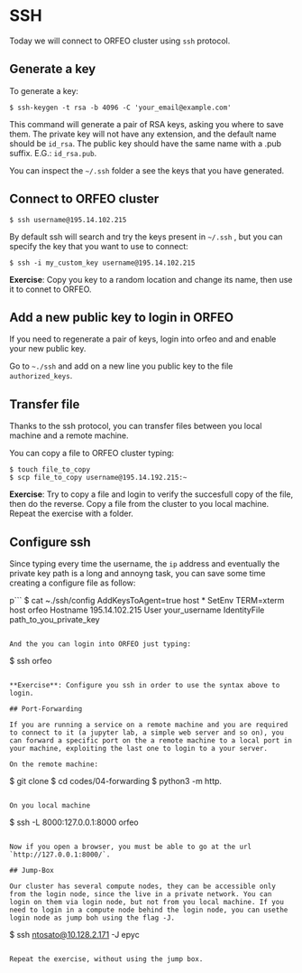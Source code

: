 # SSH

Today we will connect to ORFEO cluster using `ssh` protocol.

## Generate a key

To generate a key:

```
$ ssh-keygen -t rsa -b 4096 -C 'your_email@example.com'
```

This command will generate a pair of RSA keys, asking you where to save them. The private key will not have any extension, and the default name should be `id_rsa`. The public key should have the same name with a .pub suffix. E.G.: `id_rsa.pub`.

You can inspect the `~/.ssh` folder a see the keys that you have generated. 

## Connect to ORFEO cluster

```
$ ssh username@195.14.102.215 
```

By default ssh will search and try the keys present in `~/.ssh` , but you can specify the key that you want to use to connect:

```
$ ssh -i my_custom_key username@195.14.102.215
```

**Exercise**: Copy you key to a random location and change its name, then use it to connet to ORFEO.


## Add a new public key to login in ORFEO

If you need to regenerate a pair of keys, login into orfeo and and enable your new public key.

Go to `~./ssh` and add on a new line you public key to the file `authorized_keys`.

## Transfer file

Thanks to the ssh protocol, you can transfer files between you local machine and a remote machine.

You can copy a file to ORFEO cluster typing:

```
$ touch file_to_copy
$ scp file_to_copy username@195.14.192.215:~
```

**Exercise**: Try to copy a file and login to verify the succesfull copy of the file, then do the reverse. Copy a file from the cluster to you local machine. Repeat the exercise with a folder.


## Configure ssh

Since typing every time the username, the `ip` address and eventually the private key path is a long and annoyng task, you can save some time creating a configure file as follow:

p```
$ cat ~./ssh/config
AddKeysToAgent=true
host *
  SetEnv TERM=xterm
host orfeo
 Hostname 195.14.102.215
 User your_username
 IdentityFile path_to_you_private_key
```

And the you can login into ORFEO just typing:

```
$ ssh orfeo
```

**Exercise**: Configure you ssh in order to use the syntax above to login.

## Port-Forwarding

If you are running a service on a remote machine and you are required to connect to it (a jupyter lab, a simple web server and so on), you can forward a specific port on the a remote machine to a local port in your machine, exploiting the last one to login to a your server.

On the remote machine:

```
$ git clone 
$ cd codes/04-forwarding
$ python3 -m http.
```

On you local machine

```
$ ssh -L 8000:127.0.0.1:8000 orfeo
```

Now if you open a browser, you must be able to go at the url `http://127.0.0.1:8000/`.

## Jump-Box

Our cluster has several compute nodes, they can be accessible only from the login node, since the live in a private network. You can login on them via login node, but not from you local machine. If you need to login in a compute node behind the login node, you can usethe login node as jump boh using the flag -J.

```
$ ssh ntosato@10.128.2.171 -J epyc
```

Repeat the exercise, without using the jump box. 


